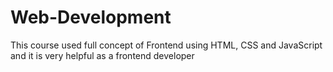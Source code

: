 # Web-Development
This course used full concept of Frontend using HTML, CSS and JavaScript and it is very helpful as a frontend developer
